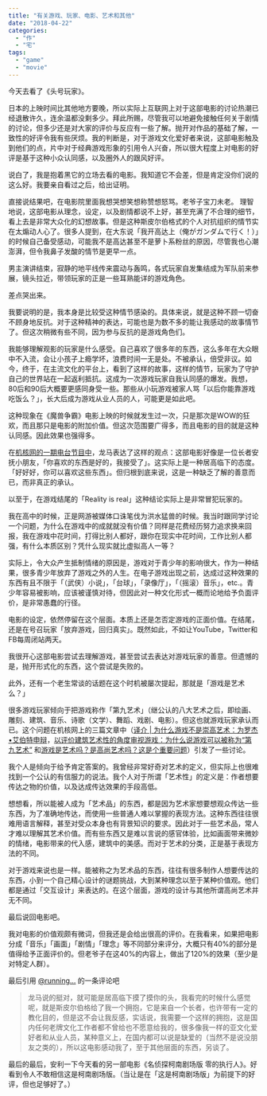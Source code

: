 ```yaml
---
title: "有关游戏、玩家、电影、艺术和其他"
date: "2018-04-22"
categories: 
  - "作"
  - "宅"
tags: 
  - "game"
  - "movie"
---
```


今天去看了《头号玩家》。

日本的上映时间比其他地方要晚，所以实际上互联网上对于这部电影的讨论热潮已经退散许久，连余温都没剩多少。拜此所赐，尽管我可以地避免接触任何关于剧情的讨论，但多少还是对大家的评价与反应有一些了解。抛开对作品的基础了解，一致性的好评令我有些厌烦。我的判断是，对于游戏文化爱好者来说，这部电影触及到他们的点，片中对于经典游戏形象的引用令人兴奋，所以很大程度上对电影的好评是基于这种小众认同感，以及圈外人的跟风好评。

说白了，我是抱着黑它的立场去看的电影。我知道它不会差，但是肯定没你们说的这么好。我要亲自看过之后，给出证明。

直接说结果吧，在电影院里面我想哭想笑想称赞想怒骂。老爷子宝刀未老。 理智地说，这部电影从理念，设定，以及剧情都说不上好，甚至充满了不合理的细节，看上去是非常大众化的幻想故事。但是这种斯皮尔伯格式的个人对抗组织的情节实在太煽动人心了。很多人提到，在大东说「我开高达上（俺がガンダムで行く！）」的时候自己备受感动，可能我不是高达甚至不是萝卜系粉丝的原因，尽管我也心潮澎湃，但令我鼻子发酸的情节是更早一点。

男主演讲结束，寂静的地平线传来震动与轰鸣，各式玩家自发集结成为军队前来参展，镜头拉近，带领玩家的正是一些耳熟能详的游戏角色。

差点哭出来。

我要说明的是，我本身是比较受这种情节感染的。具体来说，就是这种不顾一切奋不顾身地反抗。对于这种精神的表达，可能也是为数不多的能让我感动的故事情节了。但这次稍微有些不同，因为参与反抗的是游戏角色们。

我能够理解观影的玩家是什么感受。自己喜欢了很多年的东西，这么多年在大众眼中不入流，会让小孩子上瘾学坏，浪费时间一无是处。不被承认，倍受非议。如今，终于，在主流文化的平台上，看到了这样的故事，这样的情节，玩家为了守护自己的世界站在一起返利抵抗。这成为一次游戏玩家自我认同感的爆发。我想，80后和90后大概要更感同身受一些。那些从小玩游戏被家人骂「以后你能靠游戏吃饭么？」，长大后成为游戏从业人员的人，可能更是如此吧。

这种现象在《魔兽争霸》电影上映的时候就发生过一次，只是那次是WOW的狂欢，而且那只是电影的附加价值。但这次范围要广得多，而且电影的目的就是这种认同感。因此效果也强得多。

在[机核网的一期电台节目中](https://www.g-cores.com/volumes/97461)，龙马表达了这样的观点：这部电影好像是一位长者安抚小朋友，「你喜欢的东西是好的，我接受了」。这实际上是一种居高临下的态度。「好好好，你可以喜欢这些东西」。但归根到底来说，这是一种缺乏了解的善意而已，而非真正的承认。

以至于，在游戏结尾的「Reality is real」这种结论实际上是非常冒犯玩家的。

我在高中的时候，正是网游被媒体口诛笔伐为洪水猛兽的时候。我当时跟同学讨论一个问题，为什么在游戏中的成就就没有价值？同样是花费经历努力追求换来回报，我在游戏中花时间，打得比别人都好，跟你在现实中花时间，工作比别人都强，有什么本质区别？凭什么现实就比虚拟高人一等？

实际上，令大众产生抵制情绪的原因是，游戏对于青少年的影响很大，作为一种结果，很多青少年放弃了游戏之外的人生。在电子游戏出现之前，达成过这种效果的东西有且不限于「（武侠）小说」，「台球」，「录像厅」，「（摇滚）音乐」，etc.。青少年容易被影响，应该被谨慎对待，但因此对一种文化形式一概而论地给予负面评价，是非常愚蠢的行径。

电影的设定，依然停留在这个层面。本质上还是怎否定游戏的正面价值。在结尾，还是在号召玩家「放弃游戏，回归真实」。既然如此，不如让YouTube，Twitter和FB每周闭站两天。

我很开心这部电影尝试去理解游戏，甚至尝试去表达对游戏玩家的善意。但遗憾的是，抛开形式化的东西，这个尝试是失败的。

此外，还有一个老生常谈的话题在这个时机被屡次提起，那就是「游戏是艺术么？」

很多游戏玩家倾向于把游戏称作「第九艺术」（继公认的八大艺术之后，即绘画、雕刻、建筑、音乐、诗歌（文学）、舞蹈、戏剧、电影）。但这也就游戏玩家承认而已。这个问题在机核网上的三篇文章中（[译介 | 为什么游戏不是崇高艺术：为罗杰•艾伯特申辩](https://www.g-cores.com/articles/97362)，[以评价建筑艺术性的角度审视游戏：为什么说游戏可以被称为“第九艺术”](https://www.g-cores.com/articles/97522) 和[游戏是艺术吗？是高尚艺术吗？这是个重要问题](https://www.g-cores.com/articles/97575)）引发了一些讨论。

我个人是倾向于给予肯定答案的。我曾经非常好奇对艺术的定义，但实际上也很难找到一个公认的有信服力的说法。我个人对于所谓「艺术性」的定义是：作者想要传达之物的价值，以及达成传达效果的手段高低。

想想看，所以能被人成为「艺术品」的东西，都是因为艺术家想要想观众传达一些东西，为了准确地传达，而使用一些普通人难以掌握的表现方法。这种东西往往很难用语言解释，甚至对受众本身也有背景知识的要求。因此对于一些艺术品，常人才难以理解其艺术价值。而有些东西又是难以言说的感官体验，比如画面带来微妙的情绪，电影带来的代入感，建筑中的美感。而对于艺术的分类，正是基于表现方法的不同。

对于游戏来说也是一样。能被称之为艺术品的东西，往往有很多制作人想要传达的东西，小到一个自己精心设计的谜题挑战，大到某种理念以至于某种价值观。他们都是通过「交互设计」来表达的。在这个层面，游戏的设计与其他所谓高尚艺术并无不同。

最后说回电影吧。

我对电影的价值观颇有微词，但我还是会给出很高的评价。在我看来，如果把电影分成「音乐」「画面」「剧情」「理念」等不同部分来评分，大概只有40%的部分是值得给予正面评价的。但老爷子在这40%的内容上，做出了120%的效果（至少是对特定人群）。

最后引用 [@running...](https://www.g-cores.com/users/27446) 的一条评论吧

> 龙马说的挺对，就可能是居高临下摸了摸你的头，我看完的时候什么感觉呢，就是斯皮尔伯格给了我一个拥抱，它是来自一个长者，也许带有一定的教化目的，但是这不会让我反感，实话说，我需要一个这样的拥抱，这是国内任何老牌文化工作者都不曾给也不愿意给我的，很多像我一样的亚文化爱好者和从业人员，某种意义上，在国内都可以说是缺爱的（当然不是说没朋友之类的），所以这电影感动我了，至于其他层面的东西，另谈了。

最后的最后，安利一下今天看的另一部电影《名侦探柯南剧场版 零的执行人》。好看到令人不敢相信这是柯南剧场版。（当让是在「这是柯南剧场版」为前提下的好评，但也足够好了。）
